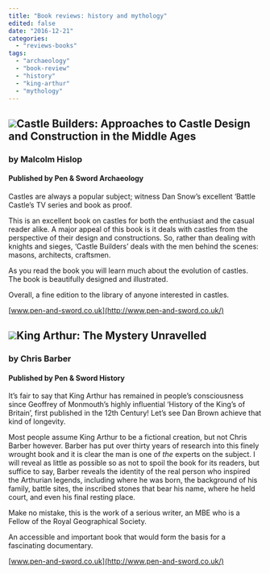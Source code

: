 ```yaml
---
title: "Book reviews: history and mythology"
edited: false
date: "2016-12-21"
categories:
  - "reviews-books"
tags:
  - "archaeology"
  - "book-review"
  - "history"
  - "king-arthur"
  - "mythology"
---
```


## ![](https://hellbound.ca/wp-content/uploads/2016/12/Castle-Builders-208x300.jpg)Castle Builders: Approaches to Castle Design and Construction in the Middle Ages

### by Malcolm Hislop

#### Published by Pen & Sword Archaeology

Castles are always a popular subject; witness Dan Snow’s excellent ‘Battle Castle’s TV series and book as proof.

This is an excellent book on castles for both the enthusiast and the casual reader alike. A major appeal of this book is it deals with castles from the perspective of their design and constructions. So, rather than dealing with knights and sieges, ‘Castle Builders’ deals with the men behind the scenes: masons, architects, craftsmen.

As you read the book you will learn much about the evolution of castles. The book is beautifully designed and illustrated.

Overall, a fine edition to the library of anyone interested in castles.

[www.pen-and-sword.co.uk](http://www.pen-and-sword.co.uk/)

## ![](https://hellbound.ca/wp-content/uploads/2016/12/King-Arthur-Mystery-Unravelled-209x300.jpg)King Arthur: The Mystery Unravelled

### by Chris Barber

#### Published by Pen & Sword History

It’s fair to say that King Arthur has remained in people’s consciousness since Geoffrey of Monmouth’s highly influential ‘History of the King’s of Britain’, first published in the 12th Century! Let’s see Dan Brown achieve that kind of longevity.

Most people assume King Arthur to be a fictional creation, but not Chris Barber however. Barber has put over thirty years of research into this finely wrought book and it is clear the man is one of _the_ experts on the subject. I will reveal as little as possible so as not to spoil the book for its readers, but suffice to say, Barber reveals the identity of the real person who inspired the Arthurian legends, including where he was born, the background of his family, battle sites, the inscribed stones that bear his name, where he held court, and even his final resting place.

Make no mistake, this is the work of a serious writer, an MBE who is a Fellow of the Royal Geographical Society.

An accessible and important book that would form the basis for a fascinating documentary.

[www.pen-and-sword.co.uk](http://www.pen-and-sword.co.uk/)
